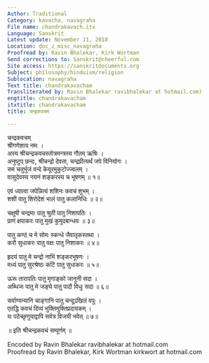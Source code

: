 ```yaml
---
Author: Traditional
Category: kavacha, navagraha
File name: chandrakavach.itx
Language: Sanskrit
Latest update: November 11, 2018
Location: doc_z_misc_navagraha
Proofread by: Ravin Bhalekar, Kirk Wortman
Send corrections to: Sanskrit@cheerful.com
Site access: https://sanskritdocuments.org
Subject: philosophy/hinduism/religion
Sublocation: navagraha
Text title: chandrakavacham
Transliterated by: Ravin Bhalekar ravibhalekar at hotmail.com)
engtitle: chandrakavacham
itxtitle: chandrakavacham
title: चन्द्रकवचम्

---
```

  
 चन्द्रकवचम्   
श्रीगणेशाय नमः ।  
अस्य श्रीचन्द्रकवचस्तोत्रमन्त्रस्य गौतम् ऋषिः ।  
अनुष्टुप् छन्दः, श्रीचन्द्रो देवता, चन्द्रप्रीत्यर्थं जपे विनियोगः ।  
समं चतुर्भुजं वन्दे केयूरमुकुटोज्ज्वलम् ।  
वासुदेवस्य नयनं शङ्करस्य च भूषणम् ॥ १॥  
  
एवं ध्यात्वा जपेन्नित्यं शशिनः कवचं शुभम् ।  
शशी पातु शिरोदेशं भालं पातु कलानिधिः ॥ २॥  
  
चक्षुषी चन्द्रमाः पातु श्रुती पातु निशापतिः ।  
प्राणं क्षपाकरः पातु मुखं कुमुदबान्धवः ॥ ३॥  
  
पातु कण्ठं च मे सोमः स्कन्धे जैवातृकस्तथा ।  
करौ सुधाकरः पातु वक्षः पातु निशाकरः ॥ ४॥  
  
हृदयं पातु मे चन्द्रो नाभिं शङ्करभूषणः ।  
मध्यं पातु सुरश्रेष्ठः कटिं पातु सुधाकरः ॥ ५॥  
  
ऊरू तारापतिः पातु मृगाङ्को जानुनी सदा ।  
अब्धिजः पातु मे जङ्घे पातु पादौ विधुः सदा ॥ ६॥  
  
सर्वाण्यन्यानि चाङ्गानि पातु चन्दूऽखिलं वपुः ।  
एतद्धि कवचं दिव्यं भुक्तिमुक्तिप्रदायकम् ।  
यः पठेच्छृणुयाद्वापि सर्वत्र विजयी भवेत् ॥ ७॥  
  
॥ इति श्रीचन्द्रकवचं सम्पूर्णम् ॥  
  
  
Encoded by Ravin Bhalekar ravibhalekar at hotmail.com  
Proofread by Ravin Bhalekar, Kirk Wortman kirkwort at hotmail.com  
  
